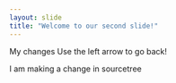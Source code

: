 ```yaml
---
layout: slide
title: "Welcome to our second slide!"
---
```

My changes
Use the left arrow to go back!

I am making a change in sourcetree
